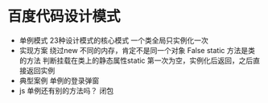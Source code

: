# 百度代码设计模式

- 单例模式
    23种设计模式的核心模式
    一个类全局只实例化一次
- 实现方案
    绕过new 不同的内存，肯定不是同一个对象 False
    static 方法是类的方法
    判断挂载在类上的静态属性static
    第一次为空，实例化后返回，之后直接返回实例
- 典型案例
    单例的登录弹窗
- js 单例还有别的方法吗？
    闭包